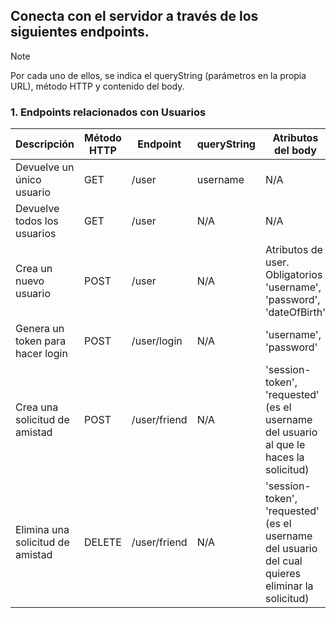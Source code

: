 ## Conecta con el servidor a través de los siguientes endpoints.
> [!NOTE] 
> Por cada uno de ellos, se indica el queryString (parámetros en la propia URL), método HTTP y contenido del body.

### 1. Endpoints relacionados con Usuarios
| Descripción  | Método HTTP | Endpoint | queryString | Atributos del body |
| ------------- | ------------- | ------------- | ------------- | ------------- |
| Devuelve un único usuario | GET | /user | username | N/A |
| Devuelve todos los usuarios | GET | /user | N/A | N/A |
| Crea un nuevo usuario | POST | /user | N/A | Atributos de user. Obligatorios 'username', 'password', 'dateOfBirth' |
| Genera un token para hacer login | POST | /user/login | N/A | 'username', 'password' |
| Crea una solicitud de amistad | POST | /user/friend | N/A | 'session-token', 'requested' (es el username del usuario al que le haces la solicitud) |
| Elimina una solicitud de amistad | DELETE | /user/friend | N/A | 'session-token', 'requested' (es el username del usuario del cual quieres eliminar la solicitud) |
